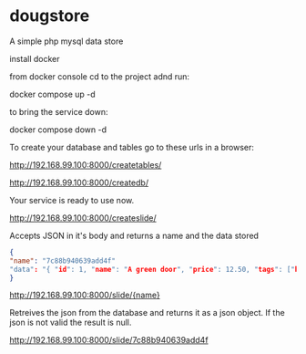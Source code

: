 # dougstore
A simple php mysql data store

install docker

from docker console cd to the project adnd run: 

docker compose up -d

to bring the service down:

docker compose down -d


To create your database and tables go to these urls in a browser:

http://192.168.99.100:8000/createtables/

http://192.168.99.100:8000/createdb/

Your service is ready to use now.

http://192.168.99.100:8000/createslide/

Accepts JSON in it's body and returns a name and the data stored

```json
{
"name": "7c88b940639add4f"
"data": "{ "id": 1, "name": "A green door", "price": 12.50, "tags": ["home", "green"] }"
}
```

http://192.168.99.100:8000/slide/{name}

Retreives the json from the database and returns it as a json object. If the json is not valid the result is null.

http://192.168.99.100:8000/slide/7c88b940639add4f



